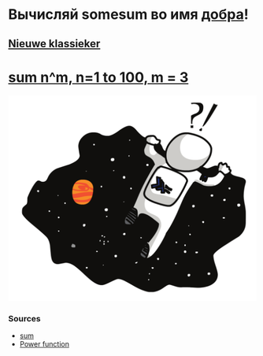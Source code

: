 # Вычисляй somesum во имя [добра](https://raw.githubusercontent.com/Antoniii/hs/master/%D0%98%D0%B7%D1%83%D1%87%D0%B0%D0%B9%20Haskell%20%D0%B2%D0%BE%20%D0%B8%D0%BC%D1%8F%20%D0%B4%D0%BE%D0%B1%D1%80%D0%B0!%20.pdf)!

## [Nieuwe klassieker](https://github.com/Antoniii/Swift-Some-Sum)

# [sum n^m, n=1 to 100, m = 3](https://www.wolframalpha.com/input/?i=sum+n%5Em%2C+n%3D1+to+100%2C+m+%3D+3)

![](https://raw.githubusercontent.com/tonypithony/funcssum/main/in_search_of_incredible.png)

### Sources

* [sum](https://hoogle.haskell.org/?hoogle=sum)
* [Power function](https://wiki.haskell.org/Power_function)
